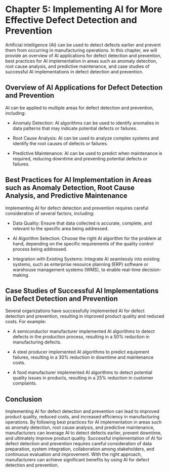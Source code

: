 Chapter 5: Implementing AI for More Effective Defect Detection and Prevention
=============================================================================

Artificial intelligence (AI) can be used to detect defects earlier and prevent them from occurring in manufacturing operations. In this chapter, we will provide an overview of AI applications for defect detection and prevention, best practices for AI implementation in areas such as anomaly detection, root cause analysis, and predictive maintenance, and case studies of successful AI implementations in defect detection and prevention.

Overview of AI Applications for Defect Detection and Prevention
---------------------------------------------------------------

AI can be applied to multiple areas for defect detection and prevention, including:

* Anomaly Detection: AI algorithms can be used to identify anomalies in data patterns that may indicate potential defects or failures.

* Root Cause Analysis: AI can be used to analyze complex systems and identify the root causes of defects or failures.

* Predictive Maintenance: AI can be used to predict when maintenance is required, reducing downtime and preventing potential defects or failures.

Best Practices for AI Implementation in Areas such as Anomaly Detection, Root Cause Analysis, and Predictive Maintenance
------------------------------------------------------------------------------------------------------------------------

Implementing AI for defect detection and prevention requires careful consideration of several factors, including:

* Data Quality: Ensure that data collected is accurate, complete, and relevant to the specific area being addressed.

* AI Algorithm Selection: Choose the right AI algorithm for the problem at hand, depending on the specific requirements of the quality control process being addressed.

* Integration with Existing Systems: Integrate AI seamlessly into existing systems, such as enterprise resource planning (ERP) software or warehouse management systems (WMS), to enable real-time decision-making.

Case Studies of Successful AI Implementations in Defect Detection and Prevention
--------------------------------------------------------------------------------

Several organizations have successfully implemented AI for defect detection and prevention, resulting in improved product quality and reduced costs. For example:

* A semiconductor manufacturer implemented AI algorithms to detect defects in the production process, resulting in a 50% reduction in manufacturing defects.

* A steel producer implemented AI algorithms to predict equipment failures, resulting in a 30% reduction in downtime and maintenance costs.

* A food manufacturer implemented AI algorithms to detect potential quality issues in products, resulting in a 25% reduction in customer complaints.

Conclusion
----------

Implementing AI for defect detection and prevention can lead to improved product quality, reduced costs, and increased efficiency in manufacturing operations. By following best practices for AI implementation in areas such as anomaly detection, root cause analysis, and predictive maintenance, manufacturers can leverage AI to detect defects earlier, prevent downtime, and ultimately improve product quality. Successful implementation of AI for defect detection and prevention requires careful consideration of data preparation, system integration, collaboration among stakeholders, and continuous evaluation and improvement. With the right approach, manufacturers can achieve significant benefits by using AI for defect detection and prevention.
